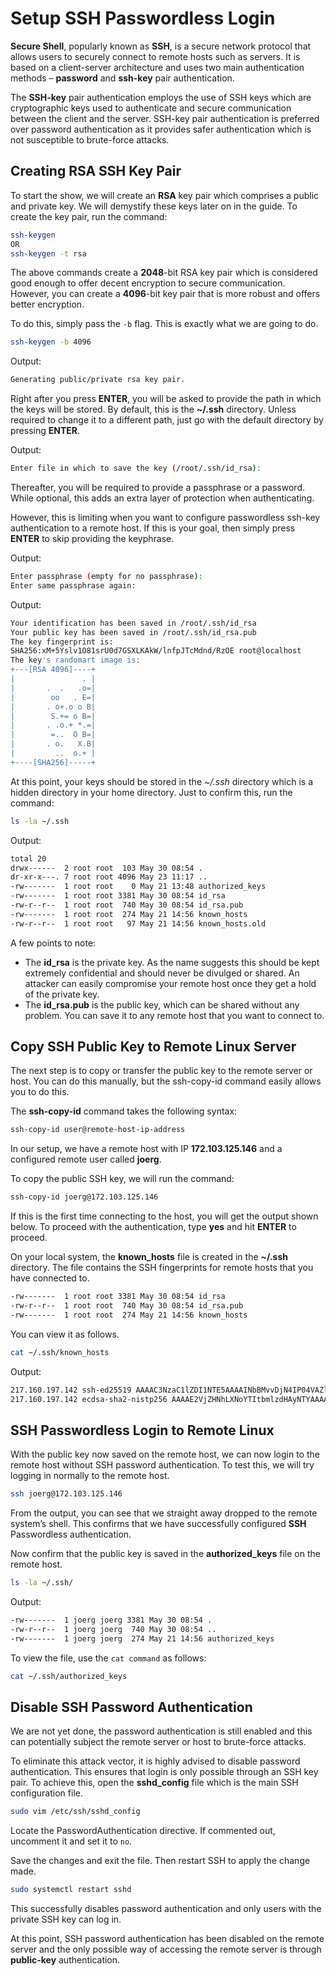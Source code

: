 # Setup SSH Passwordless Login

**Secure Shell**, popularly known as **SSH**, is a secure network protocol that allows users to securely connect to remote hosts such as servers. It is based on a client-server architecture and uses two main authentication methods – **password** and **ssh-key** pair authentication.

The **SSH-key** pair authentication employs the use of SSH keys which are cryptographic keys used to authenticate and secure communication between the client and the server. SSH-key pair authentication is preferred over password authentication as it provides safer authentication which is not susceptible to brute-force attacks.

## Creating RSA SSH Key Pair

To start the show, we will create an **RSA** key pair which comprises a public and private key. We will demystify these keys later on in the guide. To create the key pair, run the command:

```sh
ssh-keygen
OR
ssh-keygen -t rsa
```

The above commands create a **2048**-bit RSA key pair which is considered good enough to offer decent encryption to secure communication. However, you can create a **4096**-bit key pair that is more robust and offers better encryption.

To do this, simply pass the `-b` flag. This is exactly what we are going to do.

```sh
ssh-keygen -b 4096
```

Output:

```sh
Generating public/private rsa key pair.
```

Right after you press **ENTER**, you will be asked to provide the path in which the keys will be stored. By default, this is the **~/.ssh** directory. Unless required to change it to a different path, just go with the default directory by pressing **ENTER**.

Output:

```sh
Enter file in which to save the key (/root/.ssh/id_rsa):
```

Thereafter, you will be required to provide a passphrase or a password. While optional, this adds an extra layer of protection when authenticating.

However, this is limiting when you want to configure passwordless ssh-key authentication to a remote host. If this is your goal, then simply press **ENTER** to skip providing the keyphrase.

Output:

```sh
Enter passphrase (empty for no passphrase):
Enter same passphrase again:
```

Output:

```sh
Your identification has been saved in /root/.ssh/id_rsa
Your public key has been saved in /root/.ssh/id_rsa.pub
The key fingerprint is:
SHA256:xM+5Yslv1O81srU0d7GSXLKAkW/lnfpJTcMdnd/RzOE root@localhost
The key's randomart image is:
+---[RSA 4096]----+
|               . |
|       .  .   .o=|
|        oo   . E=|
|       . o+.o o B|
|        S.+= o B=|
|       . .o.+ *.=|
|        =..  O B=|
|       . o.   X.B|
|         ..  o.+ |
+----[SHA256]-----+
```

At this point, your keys should be stored in the *~/.ssh* directory which is a hidden directory in your home directory. Just to confirm this, run the command:

```sh
ls -la ~/.ssh
```

Output:

```sh
total 20
drwx------  2 root root  103 May 30 08:54 .
dr-xr-x---. 7 root root 4096 May 23 11:17 ..
-rw-------  1 root root    0 May 21 13:48 authorized_keys
-rw-------  1 root root 3381 May 30 08:54 id_rsa
-rw-r--r--  1 root root  740 May 30 08:54 id_rsa.pub
-rw-------  1 root root  274 May 21 14:56 known_hosts
-rw-r--r--  1 root root   97 May 21 14:56 known_hosts.old
```

A few points to note:

- The **id_rsa** is the private key. As the name suggests this should be kept extremely confidential and should never be divulged or shared. An attacker can easily compromise your remote host once they get a hold of the private key.
- The **id_rsa.pub** is the public key, which can be shared without any problem. You can save it to any remote host that you want to connect to.

## Copy SSH Public Key to Remote Linux Server

The next step is to copy or transfer the public key to the remote server or host. You can do this manually, but the ssh-copy-id command easily allows you to do this.

The **ssh-copy-id** command takes the following syntax:

```sh
ssh-copy-id user@remote-host-ip-address
```

In our setup, we have a remote host with IP **172.103.125.146** and a configured remote user called **joerg**.

To copy the public SSH key, we will run the command:

```sh
ssh-copy-id joerg@172.103.125.146
```

If this is the first time connecting to the host, you will get the output shown below. To proceed with the authentication, type **yes** and hit **ENTER** to proceed.

On your local system, the **known_hosts** file is created in the **~/.ssh** directory. The file contains the SSH fingerprints for remote hosts that you have connected to.

```sh
-rw-------  1 root root 3381 May 30 08:54 id_rsa
-rw-r--r--  1 root root  740 May 30 08:54 id_rsa.pub
-rw-------  1 root root  274 May 21 14:56 known_hosts
```

You can view it as follows.

```sh
cat ~/.ssh/known_hosts
```

Output:

```sh
217.160.197.142 ssh-ed25519 AAAAC3NzaC1lZDI1NTE5AAAAINbBMvvDjN4IP04VAZlDH42A+HL25ifeIK9CorAvaMA/
217.160.197.142 ecdsa-sha2-nistp256 AAAAE2VjZHNhLXNoYTItbmlzdHAyNTYAAAAIbmlzdHAyNTYAAABBBFjDE2sDVlaHhXudMMsLEuJvY+nBuTbwLGpQkLaJ5oxIR9vXinw/2dSzqnDAlrmJ1ZgWKQnvPh7Mz770Hp/sobU=
```

## SSH Passwordless Login to Remote Linux

With the public key now saved on the remote host, we can now login to the remote host without SSH password authentication. To test this, we will try logging in normally to the remote host.

```sh
ssh joerg@172.103.125.146
```

From the output, you can see that we straight away dropped to the remote system’s shell. This confirms that we have successfully configured **SSH** Passwordless authentication.

Now confirm that the public key is saved in the **authorized_keys** file on the remote host.

```sh
ls -la ~/.ssh/
```

Output:


```sh
-rw-------  1 joerg joerg 3381 May 30 08:54 .
-rw-r--r--  1 joerg joerg  740 May 30 08:54 ..
-rw-------  1 joerg joerg  274 May 21 14:56 authorized_keys
```

To view the file, use the `cat command` as follows:

```sh
cat ~/.ssh/authorized_keys
```

## Disable SSH Password Authentication

We are not yet done, the password authentication is still enabled and this can potentially subject the remote server or host to brute-force attacks.

To eliminate this attack vector, it is highly advised to disable password authentication. This ensures that login is only possible through an SSH key pair. To achieve this, open the **sshd_config** file which is the main SSH configuration file.

```sh
sudo vim /etc/ssh/sshd_config
```

Locate the PasswordAuthentication directive. If commented out, uncomment it and set it to `no`.

Save the changes and exit the file. Then restart SSH to apply the change made.

```sh
sudo systemctl restart sshd
```

This successfully disables password authentication and only users with the private SSH key can log in.

At this point, SSH password authentication has been disabled on the remote server and the only possible way of accessing the remote server is through **public-key** authentication.
